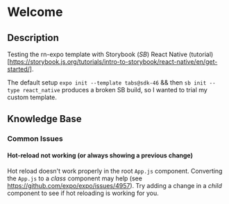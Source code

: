 # Welcome

## Description

Testing the rn-expo template with Storybook (*SB*) React Native (tutorial)[https://storybook.js.org/tutorials/intro-to-storybook/react-native/en/get-started/]. 

The default setup `expo init --template tabs@sdk-46` && then `sb init --type react_native` produces a broken SB build, so I wanted to trial my custom template.

## Knowledge Base

### Common Issues

#### Hot-reload not working (or always showing a previous change)

Hot reload doesn't work properly in the root `App.js` component. Converting the `App.js` to a _class_ component may help (see https://github.com/expo/expo/issues/4957).
Try adding a change in a _child_ component to see if hot reloading is working for you.
